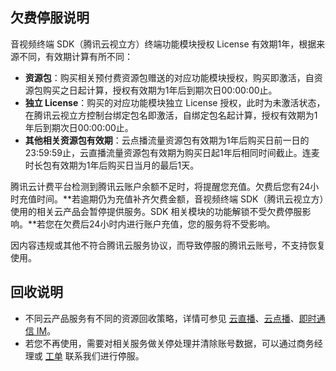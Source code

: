 ## 欠费停服说明
音视频终端 SDK（腾讯云视立方）终端功能模块授权 License 有效期1年，根据来源不同，有效期计算有所不同：

- **资源包**：购买相关预付费资源包赠送的对应功能模块授权，购买即激活，自资源包购买之日起计算，授权有效期为1年后到期次日00:00:00止。
- **独立 License**：购买的对应功能模块独立 License 授权，此时为未激活状态，在腾讯云视立方控制台绑定包名即激活，自绑定包名起计算，授权有效期为1年后到期次日00:00:00止。
- **其他相关资源包有效期**：云点播流量资源包有效期为1年后购买日前一日的23:59:59止，云直播流量资源包有效期为购买日起1年后相同时间截止。连麦时长包有效期为1年后购买日当月的最后1天。

腾讯云计费平台检测到腾讯云账户余额不足时，将提醒您充值。欠费后您有24小时充值时间。**若逾期仍为充值补齐欠费金额，音视频终端 SDK（腾讯云视立方）使用的相关云产品会暂停提供服务。SDK 相关模块的功能解锁不受欠费停服影响。**若您在欠费后24小时内进行账户充值，您的服务将不受影响。

因内容违规或其他不符合腾讯云服务协议，而导致停服的腾讯云账号，不支持恢复使用。

## 回收说明
- 不同云产品服务有不同的资源回收策略，详情可参见 [云直播](https://cloud.tencent.com/document/product/267/32713)、[云点播](https://cloud.tencent.com/document/product/266/14668)、[即时通信 IM](https://cloud.tencent.com/document/product/269/32474)。
- 若您不再使用，需要对相关服务做关停处理并清除账号数据，可以通过商务经理或 [工单](https://console.cloud.tencent.com/workorder/category) 联系我们进行停服。

